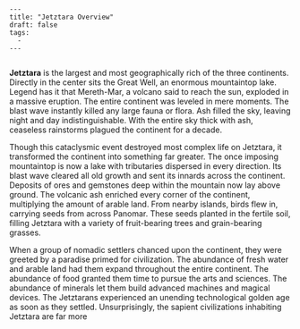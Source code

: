 ```
---
title: "Jetztara Overview"
draft: false
tags:
  - 
---
 
```

**Jetztara** is the largest and most geographically rich of the three continents. Directly in the center sits the Great Well, an enormous mountaintop lake. Legend has it that Mereth-Mar, a volcano said to reach the sun, exploded in a massive eruption. The entire continent was leveled in mere moments. The blast wave instantly killed any large fauna or flora. Ash filled the sky, leaving night and day indistinguishable. With the entire sky thick with ash, ceaseless rainstorms plagued the continent for a decade.

Though this cataclysmic event destroyed most complex life on Jetztara, it transformed the continent into something far greater. The once imposing mountaintop is now a lake with tributaries dispersed in every direction. Its blast wave cleared all old growth and sent its innards across the continent. Deposits of ores and gemstones deep within the mountain now lay above ground. The volcanic ash enriched every corner of the continent, multiplying the amount of arable land. From nearby islands, birds flew in, carrying seeds from across Panomar. These seeds planted in the fertile soil, filling Jetztara with a variety of fruit-bearing trees and grain-bearing grasses.

When a group of nomadic settlers chanced upon the continent, they were greeted by a paradise primed for civilization. The abundance of fresh water and arable land had them expand throughout the entire continent. The abundance of food granted them time to pursue the arts and sciences. The abundance of minerals let them build advanced machines and magical devices. The Jetztarans experienced an unending technological golden age as soon as they settled. Unsurprisingly, the sapient civilizations inhabiting Jetztara are far more